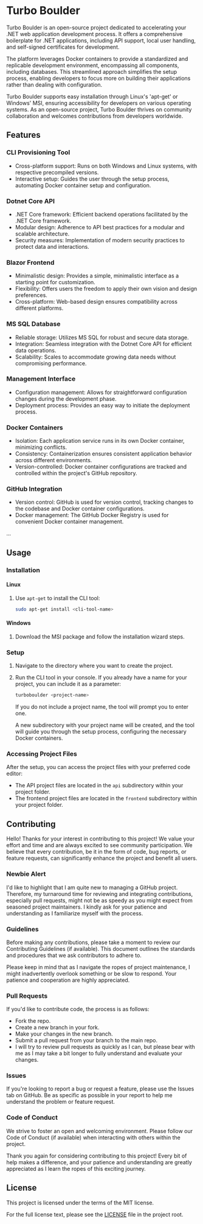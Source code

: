 # Turbo Boulder
Turbo Boulder is an open-source project dedicated to accelerating your .NET web application development process. It offers a comprehensive boilerplate for .NET applications, including API support, local user handling, and self-signed certificates for development.

The platform leverages Docker containers to provide a standardized and replicable development environment, encompassing all components, including databases. This streamlined approach simplifies the setup process, enabling developers to focus more on building their applications rather than dealing with configuration.

Turbo Boulder supports easy installation through Linux's 'apt-get' or Windows' MSI, ensuring accessibility for developers on various operating systems. As an open-source project, Turbo Boulder thrives on community collaboration and welcomes contributions from developers worldwide.

## Features

### CLI Provisioning Tool
- Cross-platform support: Runs on both Windows and Linux systems, with respective precompiled versions.
- Interactive setup: Guides the user through the setup process, automating Docker container setup and configuration.

### Dotnet Core API
- .NET Core framework: Efficient backend operations facilitated by the .NET Core framework.
- Modular design: Adherence to API best practices for a modular and scalable architecture.
- Security measures: Implementation of modern security practices to protect data and interactions.

### Blazor Frontend
- Minimalistic design: Provides a simple, minimalistic interface as a starting point for customization.
- Flexibility: Offers users the freedom to apply their own vision and design preferences.
- Cross-platform: Web-based design ensures compatibility across different platforms.

### MS SQL Database
- Reliable storage: Utilizes MS SQL for robust and secure data storage.
- Integration: Seamless integration with the Dotnet Core API for efficient data operations.
- Scalability: Scales to accommodate growing data needs without compromising performance.

### Management Interface
- Configuration management: Allows for straightforward configuration changes during the development phase.
- Deployment process: Provides an easy way to initiate the deployment process.

### Docker Containers
- Isolation: Each application service runs in its own Docker container, minimizing conflicts.
- Consistency: Containerization ensures consistent application behavior across different environments.
- Version-controlled: Docker container configurations are tracked and controlled within the project's GitHub repository.

### GitHub Integration
- Version control: GitHub is used for version control, tracking changes to the codebase and Docker container configurations.
- Docker management: The GitHub Docker Registry is used for convenient Docker container management.

...
## Usage

### Installation

#### Linux

1. Use `apt-get` to install the CLI tool: 
    ```bash
    sudo apt-get install <cli-tool-name>
    ```

#### Windows

1. Download the MSI package and follow the installation wizard steps.

### Setup

1. Navigate to the directory where you want to create the project.
2. Run the CLI tool in your console. If you already have a name for your project, you can include it as a parameter:
    ```bash
    turboboulder <project-name>
    ```
    If you do not include a project name, the tool will prompt you to enter one. 

    A new subdirectory with your project name will be created, and the tool will guide you through the setup process, configuring the necessary Docker containers.

### Accessing Project Files

After the setup, you can access the project files with your preferred code editor:

- The API project files are located in the `api` subdirectory within your project folder.
- The frontend project files are located in the `frontend` subdirectory within your project folder.

## Contributing

Hello! Thanks for your interest in contributing to this project! We value your effort and time and are always excited to see community participation. We believe that every contribution, be it in the form of code, bug reports, or feature requests, can significantly enhance the project and benefit all users.

### Newbie Alert
I'd like to highlight that I am quite new to managing a GitHub project. Therefore, my turnaround time for reviewing and integrating contributions, especially pull requests, might not be as speedy as you might expect from seasoned project maintainers. I kindly ask for your patience and understanding as I familiarize myself with the process.

### Guidelines
Before making any contributions, please take a moment to review our Contributing Guidelines (if available). This document outlines the standards and procedures that we ask contributors to adhere to.

Please keep in mind that as I navigate the ropes of project maintenance, I might inadvertently overlook something or be slow to respond. Your patience and cooperation are highly appreciated.

### Pull Requests
If you'd like to contribute code, the process is as follows:

- Fork the repo.
- Create a new branch in your fork.
- Make your changes in the new branch.
- Submit a pull request from your branch to the main repo.
- I will try to review pull requests as quickly as I can, but please bear with me as I may take a bit longer to fully understand and evaluate your changes.

### Issues
If you're looking to report a bug or request a feature, please use the Issues tab on GitHub. Be as specific as possible in your report to help me understand the problem or feature request.

### Code of Conduct
We strive to foster an open and welcoming environment. Please follow our Code of Conduct (if available) when interacting with others within the project.

Thank you again for considering contributing to this project! Every bit of help makes a difference, and your patience and understanding are greatly appreciated as I learn the ropes of this exciting journey.

## License
This project is licensed under the terms of the MIT license.

For the full license text, please see the [LICENSE](LICENSE) file in the project root.

